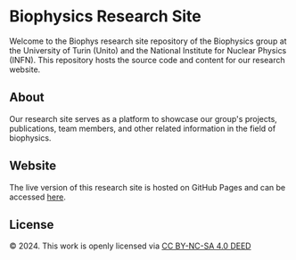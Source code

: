 # Biophysics Research Site

Welcome to the Biophys research site repository of the Biophysics group at the University of Turin (Unito) and the National Institute for Nuclear Physics (INFN). This repository hosts the source code and content for our research website.

## About

Our research site serves as a platform to showcase our group's projects, publications, team members, and other related information in the field of biophysics.

## Website

The live version of this research site is hosted on GitHub Pages and can be accessed [here](https://biophystorino.github.io/).

## License
© 2024. This work is openly licensed via [CC BY-NC-SA 4.0 DEED](https://creativecommons.org/licenses/by-nc-sa/4.0/)
